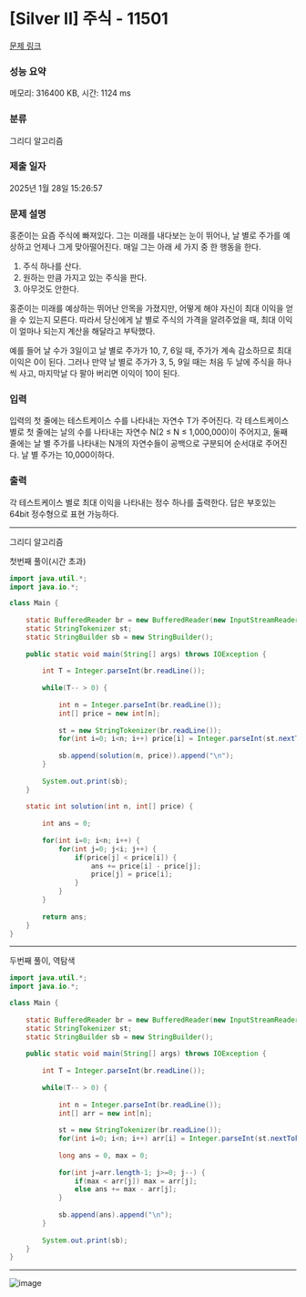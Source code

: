 # [Silver II] 주식 - 11501 

[문제 링크](https://www.acmicpc.net/problem/11501) 

### 성능 요약

메모리: 316400 KB, 시간: 1124 ms

### 분류

그리디 알고리즘

### 제출 일자

2025년 1월 28일 15:26:57

### 문제 설명

<p>홍준이는 요즘 주식에 빠져있다. 그는 미래를 내다보는 눈이 뛰어나, 날 별로 주가를 예상하고 언제나 그게 맞아떨어진다. 매일 그는 아래 세 가지 중 한 행동을 한다.</p>

<ol>
	<li>주식 하나를 산다.</li>
	<li>원하는 만큼 가지고 있는 주식을 판다.</li>
	<li>아무것도 안한다.</li>
</ol>

<p>홍준이는 미래를 예상하는 뛰어난 안목을 가졌지만, 어떻게 해야 자신이 최대 이익을 얻을 수 있는지 모른다. 따라서 당신에게 날 별로 주식의 가격을 알려주었을 때, 최대 이익이 얼마나 되는지 계산을 해달라고 부탁했다.</p>

<p>예를 들어 날 수가 3일이고 날 별로 주가가 10, 7, 6일 때, 주가가 계속 감소하므로 최대 이익은 0이 된다. 그러나 만약 날 별로 주가가 3, 5, 9일 때는 처음 두 날에 주식을 하나씩 사고, 마지막날 다 팔아 버리면 이익이 10이 된다.</p>

### 입력 

 <p>입력의 첫 줄에는 테스트케이스 수를 나타내는 자연수 T가 주어진다. 각 테스트케이스 별로 첫 줄에는 날의 수를 나타내는 자연수 N(2 ≤ N ≤ 1,000,000)이 주어지고, 둘째 줄에는 날 별 주가를 나타내는 N개의 자연수들이 공백으로 구분되어 순서대로 주어진다. 날 별 주가는 10,000이하다.</p>

### 출력 

 <p>각 테스트케이스 별로 최대 이익을 나타내는 정수 하나를 출력한다. 답은 부호있는 64bit 정수형으로 표현 가능하다.</p>

---

그리디 알고리즘

첫번째 풀이(시간 초과)

```java
import java.util.*;
import java.io.*;

class Main {
    
    static BufferedReader br = new BufferedReader(new InputStreamReader(System.in));
    static StringTokenizer st;
    static StringBuilder sb = new StringBuilder();
    
    public static void main(String[] args) throws IOException {
        
        int T = Integer.parseInt(br.readLine());
        
        while(T-- > 0) {
            
            int n = Integer.parseInt(br.readLine());
            int[] price = new int[n];
            
            st = new StringTokenizer(br.readLine());
            for(int i=0; i<n; i++) price[i] = Integer.parseInt(st.nextToken());
            
            sb.append(solution(n, price)).append("\n");
        }
        
        System.out.print(sb);
    }
    
    static int solution(int n, int[] price) {
        
        int ans = 0;
        
        for(int i=0; i<n; i++) {
            for(int j=0; j<i; j++) {
                if(price[j] < price[i]) {
                    ans += price[i] - price[j];
                    price[j] = price[i];
                }
            }
        }
        
        return ans;
    } 
}
```

---

두번째 풀이, 역탐색

```java
import java.util.*;
import java.io.*;

class Main {
    
    static BufferedReader br = new BufferedReader(new InputStreamReader(System.in));
    static StringTokenizer st;
    static StringBuilder sb = new StringBuilder();
    
    public static void main(String[] args) throws IOException {
        
        int T = Integer.parseInt(br.readLine());
        
        while(T-- > 0) {
            
            int n = Integer.parseInt(br.readLine());
            int[] arr = new int[n];
            
            st = new StringTokenizer(br.readLine());
            for(int i=0; i<n; i++) arr[i] = Integer.parseInt(st.nextToken());
            
            long ans = 0, max = 0;
            
            for(int j=arr.length-1; j>=0; j--) {
                if(max < arr[j]) max = arr[j];
                else ans += max - arr[j];
            }
            
            sb.append(ans).append("\n");
        }
        
        System.out.print(sb);
    }
}

```

---

![image](https://github.com/user-attachments/assets/534aea89-4271-4d48-b9aa-1ba4adcb472a)
